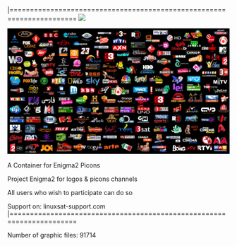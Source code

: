 |======================================================================
![](https://komarev.com/ghpvc/?username=Belfagor2005)

<img src="https://raw.githubusercontent.com/Belfagor2005/logos/main/logos/mm.png">

A Container for Enigma2 Picons

Project Enigma2 for logos & picons channels

All users who wish to participate can do so

Support on:
linuxsat-support.com
|======================================================================



Number of graphic files: 91714

